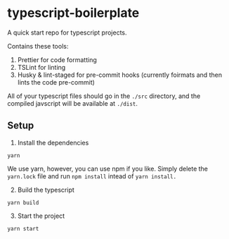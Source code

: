 # typescript-boilerplate

A quick start repo for typescript projects.

Contains these tools:

1. Prettier for code formatting
2. TSLint for linting
3. Husky & lint-staged for pre-commit hooks (currently foirmats and then lints the code pre-commit)

All of your typescript files should go in the `./src` directory, and the compiled javscript will be available at `./dist`.

## Setup

1. Install the dependencies

`yarn`

We use yarn, however, you can use npm if you like. Simply delete the `yarn.lock` file and run `npm install` intead of `yarn install.`

2. Build the typescript

`yarn build`

3. Start the project

`yarn start`
